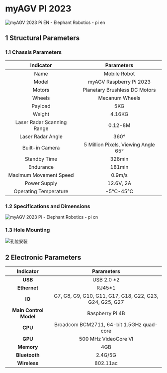 # myAGV PI 2023

![myAGV 2023 Pi EN - Elephant Robotics - pi en](../../../resourse/20-myAgv2023/PI/PI-main.png)



## 1 Structural Parameters

### 1.1 Chassis Parameters

|         Indicator          |             Parameters              |
| :------------------------: | :---------------------------------: |
|            Name            |            Mobile Robot             |
|           Model            |       myAGV Raspberry Pi 2023       |
|           Motors           |    Planetary Brushless DC Motors    |
|           Wheels           |           Mecanum Wheels            |
|          Payload           |                 5KG                 |
|           Weight           |               4.16KG                |
| Laser Radar Scanning Range |               0.12-8M               |
|     Laser Radar Angle      |                360°                 |
|      Built-in Camera       | 5 Million Pixels, Viewing Angle 65° |
|        Standby Time        |               328min                |
|         Endurance          |               181min                |
|   Maximum Movement Speed   |               0.9m/s                |
|        Power Supply        |              12.6V, 2A              |
|   Operating Temperature    |              -5°C-45°C              |

### 1.2 Specifications and Dimensions

![myAGV 2023 Pi - Elephant Robotics - pi cn](../../../resourse/20-myAgv2023/PI/structure_param.png)

### 1.3 Hole Mounting

![孔位安装](../../../resourse/20-myAgv2023/PI/hole.png)

## 2 Electronic Parameters

|       Indicator        |                       Parameters                        |
| :--------------------: | :-----------------------------------------------------: |
|        **USB**         |                       USB 2.0 *2                        |
|      **Ethernet**      |                         RJ45*1                          |
|         **IO**         | G7, G8, G9, G10, G11, G17, G18, G22, G23, G24, G25, G27 |
| **Main Control Model** |                     Raspberry Pi 4B                     |
|        **CPU**         |        Broadcom BCM2711, 64-bit 1.5GHz quad-core        |
|        **GPU**         |                  500 MHz VideoCore VI                   |
|       **Memory**       |                           4GB                           |
|     **Bluetooth**      |                         2.4G/5G                         |
|      **Wireless**      |                        802.11ac                         |

